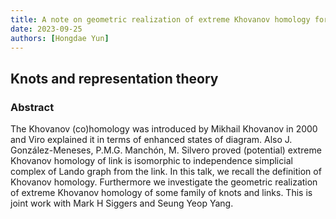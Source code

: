 ```yaml
---
title: A note on geometric realization of extreme Khovanov homology for some family of links.
date: 2023-09-25
authors: [Hongdae Yun]
---
```


## Knots and representation theory

### Abstract

The Khovanov (co)homology was introduced by Mikhail Khovanov in 2000 and Viro explained it in terms of enhanced states of diagram. Also J. González-Meneses, P.M.G. Manchón, M. Silvero proved (potential) extreme Khovanov homology of link is isomorphic to independence simplicial complex of Lando graph from the link. In this talk, we recall the definition of Khovanov homology. Furthermore we investigate the geometric realization of extreme Khovanov homology of some family of knots and links. This is joint work with Mark H Siggers and Seung Yeop Yang.
  
 

 





